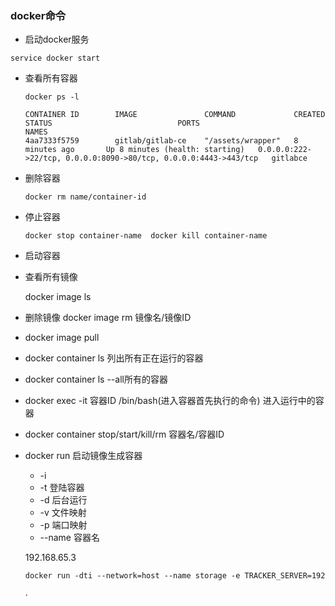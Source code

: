### docker命令

- 启动docker服务

```shell
service docker start
```

- 查看所有容器

  ```docker ps -l```

  ``````shell
  CONTAINER ID        IMAGE               COMMAND             CREATED             STATUS                            PORTS                                                              NAMES
  4aa7333f5759        gitlab/gitlab-ce    "/assets/wrapper"   8 minutes ago       Up 8 minutes (health: starting)   0.0.0.0:222->22/tcp, 0.0.0.0:8090->80/tcp, 0.0.0.0:4443->443/tcp   gitlabce
  ``````

* 删除容器

  ```docker rm name/container-id```

* 停止容器

  ```docker stop container-name  docker kill container-name ```

* 启动容器

* 查看所有镜像

  docker image ls
  
* 删除镜像 docker image rm 镜像名/镜像ID

* docker image pull

* docker container ls 列出所有正在运行的容器

* docker container ls --all所有的容器

* docker exec -it 容器ID /bin/bash(进入容器首先执行的命令) 进入运行中的容器

* docker container stop/start/kill/rm 容器名/容器ID

* docker run  启动镜像生成容器

  - -i 
  - -t 登陆容器
  - -d 后台运行
  - -v 文件映射
  - -p 端口映射
  - --name 容器名
  
  192.168.65.3
  
  ``````dockerfile
  docker run -dti --network=host --name storage -e TRACKER_SERVER=192.168.65.3:22122 -v /Users/zhouyajun/workspace/docker-images/fastdfs/storage:/var/fdfs delron/fastdfs storage,ip写本机IP
  ``````
  
  
  
  
  
  ·